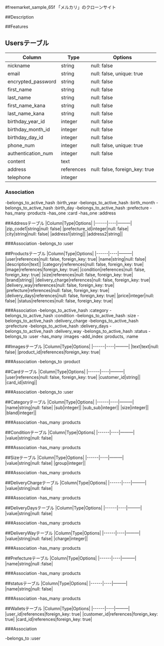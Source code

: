#freemarket_sample_65f
「メルカリ」のクローンサイト

##Description

##Features



## Usersテーブル
|Column|Type|Options|
|------|----|-------|
|nickname|string|null: false|
|email|string|null:  false, unique: true|
|encrypted_password|string|null: false|
|first_name|string|null: false|
|last_name|string|null: false|
|first_name_kana|string|null: false|
|last_name_kana|string|null: false|
|birthday_year_id|integer|null: false|
|birthday_month_id|integer|null: false|
|birthday_day_id|integer|null: false|
|phone_num|integer|null: false, unique: true|
|authentication_num|integer|null: false|
|content|text||
|address|references|null: false, foreign_key: true|
|telephone|integer||

### Association
-belongs_to_active_hash :birth_year
-belongs_to_active_hash :birth_month
-belongs_to_active_hash :birth_day
-belongs_to_active_hash :prefecture
-has_many :products
-has_one :card
-has_one :address

##Addressテーブル
|Column|Type|Options|
|------|----|———|
|zip_code1|string|null: false|
|prefecture_id|integer|null: false|
|city|string|null: false|
|address1|string||
|address2|string||

###Association
-belongs_to :user

##Productsテーブル
|Column|Type|Options|
|------|----|———|
|user|references|null: false, foreign_key: true|
|name|string|null: false|
|description|text||
|category|references|null: false, foreign_key: true|
|image|references|foreign_key: true|
|condition|references|null: false, foreign_key: true|
|size|references|null: false, foreign_key: true|
|brand|string||
|delivery_charge|references|null: false, foreign_key: true|
|delivery_way|references|null: false, foreign_key: true|
|prefecture|references|null: false, foreign_key: true|
|delivery_days|references|null: false, foreign_key: true|
|price|integer|null: false|
|status|references|null: false, foreign_key: true|

###Association
-belongs_to_active_hash :category
-belongs_to_active_hash :condition
-belongs_to_active_hash :size
-belongs_to_active_hash :delivery_charge
-belongs_to_active_hash :prefecture
-belongs_to_active_hash :delivery_days
-belongs_to_active_hash :delivery_way
-belongs_to_active_hash :status
-belongs_to :user
-has_many :images
-add_index :products, :name

##Imagesテーブル
|Column|Type|Options|
|------|----|———|
|text|text|null: false|
|product_id|references|foreign_key: true|

###Association
-belongs_to :product

##Cardテーブル
|Column|Type|Options|
|------|----|———|
|user|references|null: false, foreign_key: true|
|customer_id|string||
|card_id|string||

###Association
-belongs_to :user

##Categoryテーブル
|Column|Type|Options|
|------|----|———|
|name|string|null: false|
|sub|integer||
|sub_sub|integer||
|size|integer||
|bland|integer||

###Association
-has_many :products

##Conditionテーブル
|Column|Type|Options|
|------|----|———|
|value|string|null: false|

###Association
-has_many :products

##Sizeテーブル
|Column|Type|Options|
|------|----|———|
|value|string|null: false|
|group|integer||

###Association
-has_many :products

##DeliveryChargeテーブル
|Column|Type|Options|
|------|----|———|
|value|string|null: false|

###Association
-has_many :products

##DeliveryDaysテーブル
|Column|Type|Options|
|------|----|———|
|value|string|null: false|

###Association
-has_many :products

##DeliveryWayテーブル
|Column|Type|Options|
|------|----|———|
|value|string|null: false|
|charge|integer||

###Association
-has_many :products

##Prefectureテーブル
|Column|Type|Options|
|------|----|———|
|name|string|null :false|

###Association
-has_many :products

##statusテーブル
|Column|Type|Options|
|------|----|———|
|name|string|null: false|

###Association
-has_many :products

##Walletsテーブル
|Column|Type|Options|
|------|----|———|
|user_id|references|foreign_key: true|
|customer_id|references|foreign_key: true|
|card_id|references|foreign_key: true|

###Association

-belongs_to :user